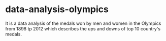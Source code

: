 # data-analysis-olympics
It is a data analysis of the medals won by men and women in the Olympics from 1898 tp 2012 which describes the ups and downs of top 10 country's medals.  
